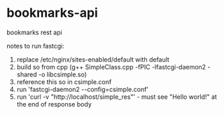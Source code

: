 # bookmarks-api
bookmarks rest api

notes to run fastcgi:

1. replace /etc/nginx/sites-enabled/default with default
1. build so from cpp (g++ SimpleClass.cpp -fPIC -lfastcgi-daemon2 -shared -o libcsimple.so)
2. reference this so in csimple.conf
3. run 'fastcgi-daemon2 --config=csimple.conf'
4. run 'curl -v "http://localhost/simple_res"' - must see "Hello world!" at the end of response body
